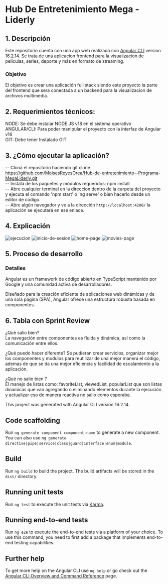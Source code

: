 # Hub De Entretenimiento Mega - Liderly

## 1. Descripción
Este repositorio cuenta con una app web realizada con [Angular CLI](https://github.com/angular/angular-cli) version 16.2.14. Se trata de una aplicacion frontend para la visualizacion de peliculas, series, deporte y más en formato de streaming.

### Objetivo
El objetivo es crear una aplicación full stack siendo este proyecto la parte del frontend que sera conectada a un backend para la visualizacion de archivos multimedia.

## 2. Requerimientos técnicos:
NODE: Se debe instalar NODE JS v18 en el sistema operativo  
ANGULAR/CLI: Para poder manipular el proyecto con la interfaz de Angular v16  
GIT: Debe tener Instalado GIT  

## 3. ¿Cómo ejecutar la aplicación?

-- Cloná el repositorio haciendo git clone https://github.com/MoisesReyesOrea/Hub-de-entretenimiento--Programa-MegaLiderly.git  
-- Instalá de los paquetes y módulos requeridos: npm install  
-- Abre cualquier terminal en la direccion dentro de la carpeta del proyecto y ejecuta el comando 'npm start' o 'ng serve' o bien hacerlo desde un editor de código.  
-- Abre algún navegador y ve a la dirección `http://localhost:4200/` la aplicación se ejecutará en ese enlace.  

## 4. Explicación
![ejecucion](https://github.com/user-attachments/assets/1fb79272-7f6f-4588-aa74-1d883f188433)
![inicio-de-sesion](https://github.com/user-attachments/assets/e65a4703-e9eb-452d-bf50-f32066e4c494)
![home-page](https://github.com/user-attachments/assets/c8a196d0-9597-41f1-9645-adbf2dda6d89)
![movies-page](https://github.com/user-attachments/assets/4e367769-3835-4c39-b5fc-46e22e32f06c)



## 5. Proceso de desarrollo

### Detalles
Angular es un framework de código abierto en TypeScript mantenido por Google y una comunidad activa de desarrolladores.

Diseñado para la creación eficiente de aplicaciones web dinámicas y de una sola página (SPA), Angular ofrece una estructura robusta basada en componentes.



## 6. Tabla con Sprint Review
¿Qué salio bien?  
La navegación entre componentes es fluida y dinámica, así como la comunicación entre ellos.

¿Qué puedo hacer diferente?
Se pudieran crear servicios, organizar mejor los componentes y modulos para reutilizar de una mejor manera el código, ademas de que se da una mejor eficiencia y facilidad de escalamiento a la aplicación.  

¿Qué no salio bien ?  
El manejo de listas como: favoriteList, viewedList, popularList que son listas dinamicas que van agregando o eliminando elementos durante la ejecución y actualizar eso de manera reactiva no salio como esperaba.





This project was generated with Angular CLI version 16.2.14.



## Code scaffolding

Run `ng generate component component-name` to generate a new component. You can also use `ng generate directive|pipe|service|class|guard|interface|enum|module`.

## Build

Run `ng build` to build the project. The build artifacts will be stored in the `dist/` directory.

## Running unit tests

Run `ng test` to execute the unit tests via [Karma](https://karma-runner.github.io).

## Running end-to-end tests

Run `ng e2e` to execute the end-to-end tests via a platform of your choice. To use this command, you need to first add a package that implements end-to-end testing capabilities.

## Further help

To get more help on the Angular CLI use `ng help` or go check out the [Angular CLI Overview and Command Reference](https://angular.io/cli) page.
